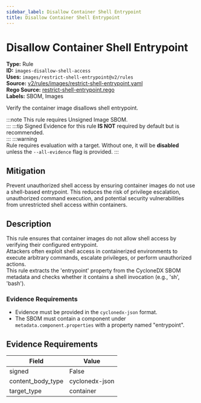 ```yaml
---
sidebar_label: Disallow Container Shell Entrypoint
title: Disallow Container Shell Entrypoint
---  
```

# Disallow Container Shell Entrypoint  
**Type:** Rule  
**ID:** `images-disallow-shell-access`  
**Uses:** `images/restrict-shell-entrypoint@v2/rules`  
**Source:** [v2/rules/images/restrict-shell-entrypoint.yaml](https://github.com/scribe-public/sample-policies/blob/main/v2/rules/images/restrict-shell-entrypoint.yaml)  
**Rego Source:** [restrict-shell-entrypoint.rego](https://github.com/scribe-public/sample-policies/blob/main/v2/rules/images/restrict-shell-entrypoint.rego)  
**Labels:** SBOM, Images  

Verify the container image disallows shell entrypoint.

:::note 
This rule requires Unsigned Image SBOM.  
::: 
:::tip 
Signed Evidence for this rule **IS NOT** required by default but is recommended.  
::: 
:::warning  
Rule requires evaluation with a target. Without one, it will be **disabled** unless the `--all-evidence` flag is provided.
::: 

## Mitigation  
Prevent unauthorized shell access by ensuring container images do not use a shell-based entrypoint. This reduces the risk of privilege escalation, unauthorized command execution, and potential security vulnerabilities from unrestricted shell access within containers.



## Description  
This rule ensures that container images do not allow shell access by verifying their configured entrypoint.  
Attackers often exploit shell access in containerized environments to execute arbitrary commands, escalate privileges, or perform unauthorized actions.  
This rule extracts the 'entrypoint' property from the CycloneDX SBOM metadata and checks whether it contains a shell invocation (e.g., 'sh', 'bash').  

### **Evidence Requirements**
- Evidence must be provided in the `cyclonedx-json` format.  
- The SBOM must contain a component under `metadata.component.properties` with a property named "entrypoint".  


## Evidence Requirements  
| Field | Value |
|-------|-------|
| signed | False |
| content_body_type | cyclonedx-json |
| target_type | container |


